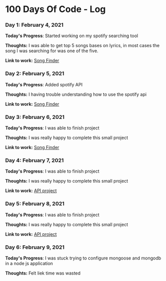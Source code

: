 # 100 Days Of Code - Log

### Day 1: February 4, 2021

**Today's Progress**: Started working on my spotify searching tool

**Thoughts:** I was able to get top 5 songs bases on lyrics, in most cases the song I was searching for was one of the five. 

**Link to work:** [Song Finder](https://github.com/dannyzamora/SongFinder)

### Day 2: February 5, 2021

**Today's Progress**: Added spotify API

**Thoughts:** I having trouble understanding how to use the spotify api 

**Link to work:** [Song Finder](https://github.com/dannyzamora/SongFinder)

### Day 3: February 6, 2021

**Today's Progress**: I was able to finish project

**Thoughts:** I was really happy to complete this small project 

**Link to work:** [Song Finder](https://github.com/dannyzamora/SongFinder)

### Day 4: February 7, 2021

**Today's Progress**: I was able to finish project

**Thoughts:** I was really happy to complete this small project 

**Link to work:** [API project](https://github.com/dannyzamora/APIs-and-Microservices)

### Day 5: February 8, 2021

**Today's Progress**: I was able to finish project

**Thoughts:** I was really happy to complete this small project 

**Link to work:** [API project](https://github.com/dannyzamora/APIs-and-Microservices)

### Day 6: February 9, 2021

**Today's Progress**: I was stuck trying to configure mongoose and mongodb in a node js application

**Thoughts:** Felt liek time was wasted


